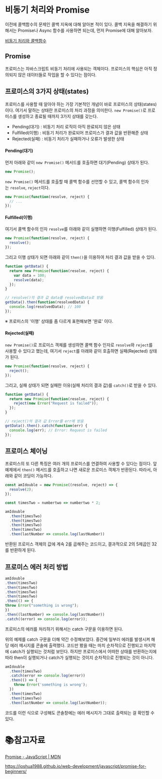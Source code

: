 # 비동기 처리와 Promise

이전에 콜백함수의 문제인 콜백 지옥에 대해 알아본 적이 있다. 콜백 지옥을 해결하기 위해서는 Promise나 Async 함수를 사용하면 되는데, 먼저 Promise에 대해 알아보자.

[비동기 처리와 콜백함수](./Javascript_CallBack.md)

## Promise

프로미스는 자바스크립트 비동기 처리에 사용되는 객체이다. 프로미스의 핵심은 아직 정의되지 않은 데이터들로 작업을 할 수 있다는 점이다. 

## 프로미스의 3가지 상태(states)

프로미스를 사용할 때 알아야 하는 가장 기본적인 개념이 바로 프로미스의 상태(states)이다. 여기서 말하는 상태란 프로미스의 처리 과정을 의미한다. `new Promise()`로 프로미스를 생성하고 종료될 때까지 3가지 상태를 갖는다.

- Pending(대기) : 비동기 처리 로직이 아직 완료되지 않은 상태
- Fulfilled(이행) : 비동기 처리가 완료되어 프로미스가 결과 값을 반환해준 상태
- Rejected(실패) : 비동기 처리가 실패하거나 오류가 발생한 상태

#### Pending(대기)

먼저 아래와 같이 `new Promise()` 메서드를 호출하면 대기(Pending) 상태가 된다.

```js
new Promise();
```

`new Promise()` 메서드를 호출할 때 콜백 함수를 선언할 수 있고, 콜백 함수의 인자는 `resolve`, `reject`이다.

```js
new Promise(function(resolve, reject) {
  // ...
});
```

#### Fulfilled(이행)

여기서 콜백 함수의 인자 `resolve`를 아래와 같이 실행하면 이행(Fulfilled) 상태가 된다.

```js
new Promise(function(resolve, reject) {
  resolve();
});
```

그리고 이행 상태가 되면 아래와 같이 `then()`을 이용하여 처리 결과 값을 받을 수 있다.

```js
function getData() {
  return new Promise(function(resolve, reject) {
    var data = 100;
    resolve(data);
  });
}

// resolve()의 결과 값 data를 resolvedData로 받음
getData().then(function(resolvedData) {
  console.log(resolvedData); // 100
});
```

※ 프로미스의 '이행' 상태를 좀 다르게 표현해보면 '완료' 이다.

#### Rejected(실패)

`new Promise()`로 프로미스 객체를 생성하면 콜백 함수 인자로 `resolve`와 `reject`를 사용할 수 있다고 했는데, 여기서 `reject`를 아래와 같이 호출하면 실패(Rejected) 상태가 된다.

```js
new Promise(function(resolve, reject) {
  reject();
});
```

그리고, 실패 상태가 되면 실패한 이유(실패 처리의 결과 값)를 `catch()`로 받을 수 있다.

```js
function getData() {
  return new Promise(function(resolve, reject) {
    reject(new Error("Request is failed"));
  });
}

// reject()의 결과 값 Error를 err에 받음
getData().then().catch(function(err) {
  console.log(err); // Error: Request is failed
});
```

## 프로미스 체이닝

프로미스의 또 다른 특징은 여러 개의 프로미스를 연결하여 사용할 수 있다는 점이다. 앞 예제에서 `then()` 메서드를 호출하고 나면 새로운 프로미스 객체가 반환된다. 따라서, 아래와 같이 코딩이 가능하다.

```javascript
const amIdouble = new Promise((resolve, reject) => {
  resolve(2);
});

const timesTwo = numbertwo => numbertwo * 2;

amIdouble
  .then(timesTwo)
  .then(timesTwo)
  .then(timesTwo)
  .then(timesTwo)
  .then(lastNumber => console.log(lastNumber))
```

반환된 프로미스 객체의 값에 계속 2를 곱해주는 코드이고, 결과적으로 2의 5제곱인 32를 반환하게 된다. 

## 프로미스 에러 처리 방법

```javascript
amIdouble
.then(timesTwo)
.then(timesTwo)
.then(timesTwo)
.then(timesTwo)
.then(() => {
throw Error("something is wrong");
})
.then((lastNumber) => console.log(lastNumber))
.catch((error) => console.log(error));
```

프로미스의 에러를 처리하기 위해서는 catch 구문을 이용하면 된다.

위의 예제를 catch 구문을 더해 약간 수정해보았다. 중간에 일부러 에러를 발생시켜 해당 에러 메시지를 콘솔에 출력했다. 코드만 봤을 때는 마치 순차적으로 진행되고 마지막에 catch가 실행되는 것처럼 보인다. 하지만 프로미스에서 어떠한 상태를 반환하는지에 따라 then이 실행되거나 catch가 실행되는 것이지 순차적으로 진행되는 것이 아니다.

```javascript
amIdouble
  .then(timesTwo)
  .catch(error => console.log(error))
  .then(() => {
    throw Error('something is wrong');
  })
  .then(timesTwo)
  .then(timesTwo)
  .then(lastNumber => console.log(lastNumber));
```

코드를 이런 식으로 구성해도 콘솔창에는 에러 메시지가 그대로 출력되는 걸 확인할 수 있다. 

# :books:참고자료

[Promise - JavaScript | MDN](https://developer.mozilla.org/ko/docs/Web/JavaScript/Reference/Global_Objects/Promise)

https://joshua1988.github.io/web-development/javascript/promise-for-beginners/
